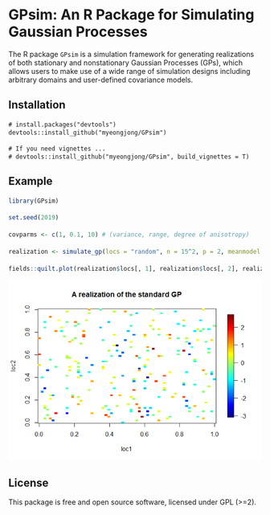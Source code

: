 <!-- README.md is generated from README.Rmd. Please edit that file -->

GPsim: An R Package for Simulating Gaussian Processes
=====================================================

The R package `GPsim` is a simulation framework for generating
realizations of both stationary and nonstationary Gaussian Processes
(GPs), which allows users to make use of a wide range of simulation
designs including arbitrary domains and user-defined covariance models.

Installation
------------

``` install
# install.packages("devtools")
devtools::install_github("myeongjong/GPsim")

# If you need vignettes ...
# devtools::install_github("myeongjong/GPsim", build_vignettes = T)
```

Example
-------

``` r
library(GPsim)

set.seed(2019)

covparms <- c(1, 0.1, 10) # (variance, range, degree of anisotropy)

realization <- simulate_gp(locs = "random", n = 15^2, p = 2, meanmodel = function(locs, meanparms) rep(0, nrow(locs)), meanparms = NULL, covmodel = cov_expo_aniso, covparms = covparms, pivot = FALSE, correction = NULL, tol = .Machine$double.eps, seed = 2020)

fields::quilt.plot(realization$locs[, 1], realization$locs[, 2], realization$y, main = "A realization of the standard GP", xlab = "loc1", ylab = "loc2")
```

![](README-example-1.png)

License
-------

This package is free and open source software, licensed under GPL
(&gt;=2).
